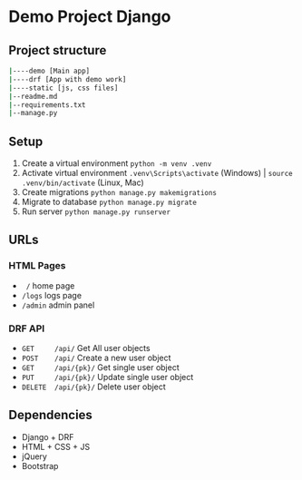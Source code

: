 # Demo Project Django

## Project structure

```bash
|----demo [Main app]
|----drf [App with demo work]
|----static [js, css files]
|--readme.md
|--requirements.txt
|--manage.py

```

## Setup

1. Create a virtual environment  `python -m venv .venv`
2. Activate virtual environment `.venv\Scripts\activate` (Windows) | `source .venv/bin/activate` (Linux, Mac)
3. Create migrations `python manage.py makemigrations ` 
4. Migrate to database  `python manage.py migrate`
5. Run server `python manage.py runserver`

## URLs

### HTML Pages

- ` /` home page
- `/logs`  logs page
- `/admin` admin panel

### DRF API

- `GET     /api/` Get All user objects
- `POST    /api/` Create a new user object
- `GET     /api/{pk}/` Get  single user object
- `PUT     /api/{pk}/` Update single user object
- `DELETE  /api/{pk}/` Delete user object

## Dependencies

- Django + DRF
- HTML + CSS + JS
- jQuery
- Bootstrap